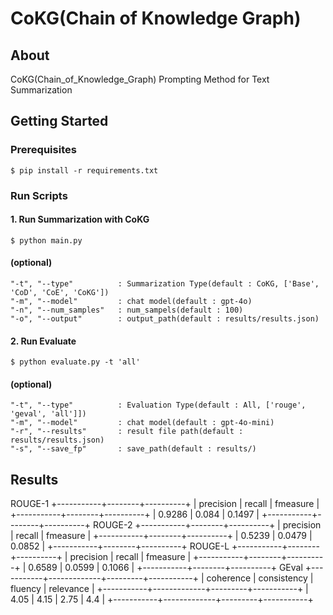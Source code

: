 # CoKG(Chain of Knowledge Graph)


## About

CoKG(Chain_of_Knowledge_Graph) Prompting Method for Text Summarization

## Getting Started


### Prerequisites
```shell
$ pip install -r requirements.txt
```

### Run Scripts


#### 1. **Run Summarization with CoKG**
```shell
$ python main.py
```

#### (optional)
```shell
"-t", "--type"          : Summarization Type(default : CoKG, ['Base', 'CoD', 'CoE', 'CoKG'])
"-m", "--model"         : chat model(default : gpt-4o)
"-n", "--num_samples"   : num_sampels(default : 100)
"-o", "--output"        : output_path(default : results/results.json)
```

#### 2. **Run Evaluate**
```shell
$ python evaluate.py -t 'all'
```

#### (optional)
```shell
"-t", "--type"          : Evaluation Type(default : All, ['rouge', 'geval', 'all']])
"-m", "--model"         : chat model(default : gpt-4o-mini)
"-r", "--results"       : result file path(default : results/results.json)
"-s", "--save_fp"       : save_path(default : results/)
```

## Results

ROUGE-1
+-----------+--------+----------+
| precision | recall | fmeasure |
+-----------+--------+----------+
|   0.9286  | 0.084  |  0.1497  |
+-----------+--------+----------+
ROUGE-2
+-----------+--------+----------+
| precision | recall | fmeasure |
+-----------+--------+----------+
|   0.5239  | 0.0479 |  0.0852  |
+-----------+--------+----------+
ROUGE-L
+-----------+--------+----------+
| precision | recall | fmeasure |
+-----------+--------+----------+
|   0.6589  | 0.0599 |  0.1066  |
+-----------+--------+----------+
GEval
+-----------+-------------+---------+-----------+
| coherence | consistency | fluency | relevance |
+-----------+-------------+---------+-----------+
|    4.05   |     4.15    |   2.75  |    4.4    |
+-----------+-------------+---------+-----------+
